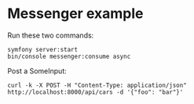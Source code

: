 # Messenger example

Run these two commands:
```
symfony server:start
bin/console messenger:consume async
```

Post a SomeInput:
```
curl -k -X POST -H "Content-Type: application/json" http://localhost:8000/api/cars -d '{"foo": "bar"}'
```
